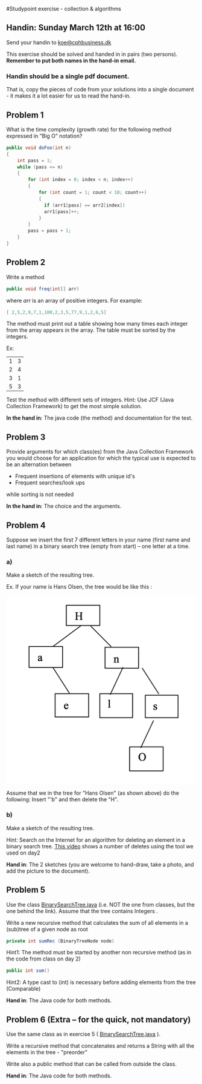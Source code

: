 #Studypoint exercise - collection & algorithms

## Handin: Sunday March 12th at 16:00
Send your handin to koe@cphbusiness.dk

This exercise should be solved and handed in in pairs (two persons). **Remember to put both names in the hand-in email.**

### Handin should be a single pdf document.
That is, copy the pieces of code from your solutions into a single document - it makes it a lot easier for us to read the hand-in.

## Problem 1

What is the time complexity (growth rate) for the following method expressed  in ”Big O” notation? 

```java
public void doFoo(int n)
{
	int pass = 1;
	while (pass <= n)
	{
		for (int index = 0; index < n; index++)
    	{
	   	 	for (int count = 1; count < 10; count++)
       	 	{
	 	      if (arr1[pass] == arr2[index])
              arr1[pass]++;
       		} 
    	} 
    	pass = pass + 1;
	}
}
```

## Problem 2

Write a method 

```java
public void freq(int[] arr)
```
where _arr_ is an array of positive integers. For example:

```java
[ 2,5,2,9,7,1,100,2,3,5,77,9,1,2,6,5]
```

The method must print out a table showing how many times each integer from the array appears in the array. The table must be sorted by the integers.  

Ex: 
<table>
	<tr><td>1</td><td>3</td>
	<tr><td>2</td><td>4</td>
	<tr><td>3</td><td>1</td>
	<tr><td>5</td><td>3</td>
</table>

Test the method with different sets of integers.
Hint: Use JCF (Java Collection Framework) to get the most simple solution.

**In the hand in**: The java code (the method) and  documentation for the test.

## Problem 3

Provide arguments for which class(es) from the Java Collection Framework you would choose for an application for which the typical use is expected to be an alternation between  
	
* Frequent insertions of elements with unique id's
* Frequent searches/look ups

while sorting is not needed

**In the hand in**: The choice and the arguments.

## Problem 4

Suppose we insert the first 7 different letters in your name (first name and last name) in a binary search tree (empty from start) – one letter at a time.

### a)
Make a sketch of the resulting tree. 


Ex. If your name is Hans Olsen, the tree would be like this :

![Image is lost](../img/hansolsen.png)

Assume that we in the tree for "Hans Olsen" (as shown above) do the following: Insert "'b" and then delete the "H".

### b)
Make a sketch of the resulting tree.

Hint: Search on the Internet for an algorithm for deleting an element in a binary search tree. [This video](https://www.youtube.com/watch?v=82cIlfCkCCw) shows a number of deletes using the tool we used on day2

**Hand in**: The 2 sketches (you are welcome to hand-draw, take a photo, and add the picture to the document).

## Problem  5

Use the class [BinarySearchTree.java](BinarySearchTree.java) (i.e. NOT the one from classes, but the one behind the link). Assume that the tree contains Integers .

Write a new recursive method that calculates the sum of all elements in a (sub)tree of a given node as root

```java
private int sumRec (BinaryTreeNode node)
```

Hint1: The method must be started by another non recursive method (as in the code from class on day 2)

```java
public int sum()
```

Hint2: A type cast to (int) is necessary before adding elements from the tree (Comparable) 

**Hand in**: The Java code for both methods.

## Problem 6 (Extra – for the quick, not mandatory) 

Use the same class as in exercise 5 ( [BinarySearchTree.java](BinarySearchTree.java) ).

Write a recursive method that concatenates and returns a String with all the elements in the tree - "preorder" 

Write also a public method that can be called from outside the class.

**Hand in**: The Java code for both methods.
